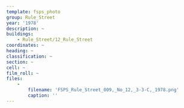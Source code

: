 ```yaml
---
template: fsps_photo
group: Rule_Street
year: '1978'
description: ~
buildings:
    - Rule_Street/12_Rule_Street
coordinates: ~
heading: ~
classification: ~
section: ~
cell: ~
film_roll: ~
files:
    -
        filename: 'FSPS_Rule_Street_009,_No_12,_3-3-C,_1978.png'
        caption: ''
---
```

